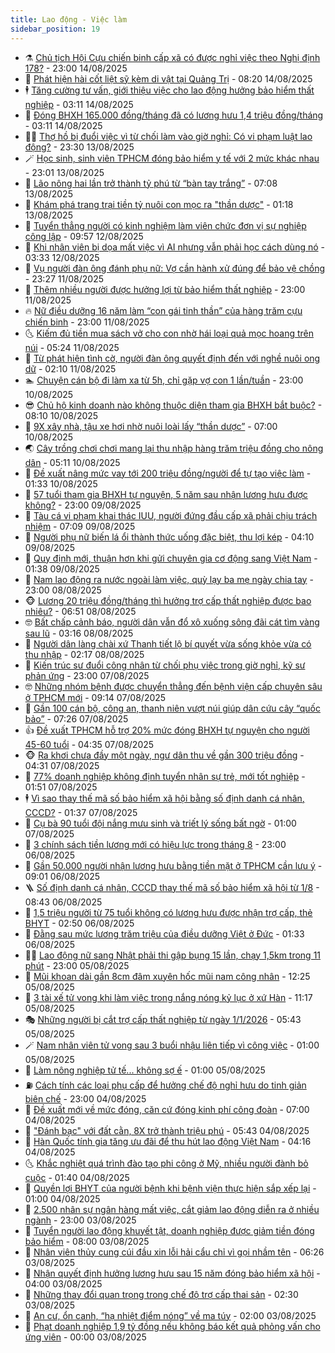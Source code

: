 ```yaml
---
title: Lao động - Việc làm
sidebar_position: 19
---
```


<!-- dantri-lao-dong-viec-lam:START -->
- ⚗️ [Chủ tịch Hội Cựu chiến binh cấp xã có được nghỉ việc theo Nghị định 178?](https://dantri.com.vn/lao-dong-viec-lam/chu-tich-hoi-cuu-chien-binh-cap-xa-co-duoc-nghi-viec-theo-nghi-dinh-178-20250813055003401.htm) - 23:00 14/08/2025
- 🙉 [Phát hiện hài cốt liệt sỹ kèm di vật tại Quảng Trị](https://dantri.com.vn/lao-dong-viec-lam/phat-hien-hai-cot-liet-sy-kem-di-vat-tai-quang-tri-20250814143509222.htm) - 08:20 14/08/2025
- 🕴 [Tăng cường tư vấn, giới thiệu việc cho lao động hưởng bảo hiểm thất nghiệp](https://dantri.com.vn/lao-dong-viec-lam/tang-cuong-tu-van-gioi-thieu-viec-cho-lao-dong-huong-bao-hiem-that-nghiep-20250814091539289.htm) - 03:11 14/08/2025
- 🧐 [Đóng BHXH 165.000 đồng/tháng đã có lương hưu 1,4 triệu đồng/tháng](https://dantri.com.vn/lao-dong-viec-lam/dong-bhxh-165000-dongthang-da-co-luong-huu-14-trieu-dongthang-20250814100116126.htm) - 03:11 14/08/2025
- 🧑‍💻 [Thợ hồ bị đuổi việc vì từ chối làm vào giờ nghỉ: Có vi phạm luật lao động?](https://dantri.com.vn/lao-dong-viec-lam/tho-ho-bi-duoi-viec-vi-tu-choi-lam-vao-gio-nghi-co-vi-pham-luat-lao-dong-20250813161204003.htm) - 23:30 13/08/2025
- 🪄 [Học sinh, sinh viên TPHCM đóng bảo hiểm y tế với 2 mức khác nhau](https://dantri.com.vn/lao-dong-viec-lam/hoc-sinh-sinh-vien-tphcm-dong-bao-hiem-y-te-voi-2-muc-khac-nhau-20250813152344826.htm) - 23:01 13/08/2025
- 🦣 [Lão nông hai lần trở thành tỷ phú từ “bàn tay trắng”](https://dantri.com.vn/lao-dong-viec-lam/lao-nong-hai-lan-tro-thanh-ty-phu-tu-ban-tay-trang-20250813092918409.htm) - 07:08 13/08/2025
- 🎡 [Khám phá trang trại tiền tỷ nuôi con mọc ra &quot;thần dược&quot;](https://dantri.com.vn/lao-dong-viec-lam/kham-pha-trang-trai-tien-ty-nuoi-con-moc-ra-than-duoc-20250813014240109.htm) - 01:18 13/08/2025
- 🦍 [Tuyển thẳng người có kinh nghiệm làm viên chức đơn vị sự nghiệp công lập](https://dantri.com.vn/lao-dong-viec-lam/tuyen-thang-nguoi-co-kinh-nghiem-lam-vien-chuc-don-vi-su-nghiep-cong-lap-20250812125122615.htm) - 09:57 12/08/2025
- 🫶 [Khi nhân viên bị dọa mất việc vì AI nhưng vẫn phải học cách dùng nó](https://dantri.com.vn/lao-dong-viec-lam/khi-nhan-vien-bi-doa-mat-viec-vi-ai-nhung-van-phai-hoc-cach-dung-no-20250811224311676.htm) - 03:33 12/08/2025
- 🥸 [Vụ người đàn ông đánh phụ nữ: Vợ cần hành xử đúng để bảo vệ chồng](https://dantri.com.vn/lao-dong-viec-lam/vu-nguoi-dan-ong-danh-phu-nu-vo-can-hanh-xu-dung-de-bao-ve-chong-20250811160312016.htm) - 23:27 11/08/2025
- 🎡 [Thêm nhiều người được hưởng lợi từ bảo hiểm thất nghiệp](https://dantri.com.vn/lao-dong-viec-lam/them-nhieu-nguoi-duoc-huong-loi-tu-bao-hiem-that-nghiep-20250811151344325.htm) - 23:00 11/08/2025
- 🔥 [Nữ điều dưỡng 16 năm làm “con gái tinh thần” của hàng trăm cựu chiến binh](https://dantri.com.vn/lao-dong-viec-lam/nu-dieu-duong-16-nam-lam-con-gai-tinh-than-cua-hang-tram-cuu-chien-binh-20250808191358372.htm) - 23:00 11/08/2025
- 🌜 [Kiếm đủ tiền mua sách vở cho con nhờ hái loại quả mọc hoang trên núi](https://dantri.com.vn/lao-dong-viec-lam/kiem-du-tien-mua-sach-vo-cho-con-nho-hai-loai-qua-moc-hoang-tren-nui-20250811115009314.htm) - 05:24 11/08/2025
- 🤭 [Từ phát hiện tình cờ, người đàn ông quyết định đến với nghề nuôi ong dữ](https://dantri.com.vn/lao-dong-viec-lam/tu-phat-hien-tinh-co-nguoi-dan-ong-quyet-dinh-den-voi-nghe-nuoi-ong-du-20250808215810119.htm) - 02:10 11/08/2025
- 🏊 [Chuyện cán bộ đi làm xa từ 5h, chỉ gặp vợ con 1 lần/tuần](https://dantri.com.vn/lao-dong-viec-lam/chuyen-can-bo-di-lam-xa-tu-5h-chi-gap-vo-con-1-lantuan-20250808115919951.htm) - 23:00 10/08/2025
- 😎 [Chủ hộ kinh doanh nào không thuộc diện tham gia BHXH bắt buộc?](https://dantri.com.vn/lao-dong-viec-lam/chu-ho-kinh-doanh-nao-khong-thuoc-dien-tham-gia-bhxh-bat-buoc-20250808173933493.htm) - 08:10 10/08/2025
- 🤖 [9X xây nhà, tậu xe hơi nhờ nuôi loài lấy “thần dược”](https://dantri.com.vn/lao-dong-viec-lam/9x-xay-nha-tau-xe-hoi-nho-nuoi-loai-lay-than-duoc-20250810093741586.htm) - 07:00 10/08/2025
- 🌏 [Cây trồng chơi chơi mang lại thu nhập hàng trăm triệu đồng cho nông dân](https://dantri.com.vn/lao-dong-viec-lam/cay-trong-choi-choi-mang-lai-thu-nhap-hang-tram-trieu-dong-cho-nong-dan-20250809100032457.htm) - 05:11 10/08/2025
- 🦏 [Đề xuất nâng mức vay tới 200 triệu đồng/người để tự tạo việc làm](https://dantri.com.vn/lao-dong-viec-lam/de-xuat-nang-muc-vay-toi-200-trieu-dongnguoi-de-tu-tao-viec-lam-20250809133551361.htm) - 01:33 10/08/2025
- 🤔 [57 tuổi tham gia BHXH tự nguyện, 5 năm sau nhận lương hưu được không?](https://dantri.com.vn/lao-dong-viec-lam/57-tuoi-tham-gia-bhxh-tu-nguyen-5-nam-sau-nhan-luong-huu-duoc-khong-20250808125710471.htm) - 23:00 09/08/2025
- 🌮 [Tàu cá vi phạm khai thác IUU, người đứng đầu cấp xã phải chịu trách nhiệm](https://dantri.com.vn/lao-dong-viec-lam/tau-ca-vi-pham-khai-thac-iuu-nguoi-dung-dau-cap-xa-phai-chiu-trach-nhiem-20250809112851042.htm) - 07:09 09/08/2025
- 💪 [Người phụ nữ biến lá ổi thành thức uống đặc biệt, thu lợi kép](https://dantri.com.vn/lao-dong-viec-lam/nguoi-phu-nu-bien-la-oi-thanh-thuc-uong-dac-biet-thu-loi-kep-20250807164231453.htm) - 04:10 09/08/2025
- 💪 [Quy định mới, thuận hơn khi gửi chuyên gia cơ động sang Việt Nam](https://dantri.com.vn/lao-dong-viec-lam/quy-dinh-moi-thuan-hon-khi-gui-chuyen-gia-co-dong-sang-viet-nam-20250808233644961.htm) - 01:38 09/08/2025
- 🦒 [Nam lao động ra nước ngoài làm việc, quỳ lạy ba mẹ ngày chia tay](https://dantri.com.vn/lao-dong-viec-lam/nam-lao-dong-ra-nuoc-ngoai-lam-viec-quy-lay-ba-me-ngay-chia-tay-20250808131505318.htm) - 23:00 08/08/2025
- 🐵 [Lương 20 triệu đồng/tháng thì hưởng trợ cấp thất nghiệp được bao nhiêu?](https://dantri.com.vn/lao-dong-viec-lam/luong-20-trieu-dongthang-thi-huong-tro-cap-that-nghiep-duoc-bao-nhieu-20250808123437369.htm) - 06:51 08/08/2025
- 🤓 [Bất chấp cảnh báo, người dân vẫn đổ xô xuống sông đãi cát tìm vàng sau lũ](https://dantri.com.vn/lao-dong-viec-lam/bat-chap-canh-bao-nguoi-dan-van-do-xo-xuong-song-dai-cat-tim-vang-sau-lu-20250808021702928.htm) - 03:16 08/08/2025
- 🧐 [Người dân làng chài xứ Thanh tiết lộ bí quyết vừa sống khỏe vừa có thu nhập](https://dantri.com.vn/lao-dong-viec-lam/nguoi-dan-lang-chai-xu-thanh-tiet-lo-bi-quyet-vua-song-khoe-vua-co-thu-nhap-20250807131247374.htm) - 02:17 08/08/2025
- 💪 [Kiến trúc sư đuổi công nhân từ chối phụ việc trong giờ nghỉ, kỹ sư phản ứng](https://dantri.com.vn/lao-dong-viec-lam/kien-truc-su-duoi-cong-nhan-tu-choi-phu-viec-trong-gio-nghi-ky-su-phan-ung-20250807130147262.htm) - 23:00 07/08/2025
- 🤓 [Những nhóm bệnh được chuyển thẳng đến bệnh viện cấp chuyên sâu ở TPHCM mới](https://dantri.com.vn/lao-dong-viec-lam/nhung-nhom-benh-duoc-chuyen-thang-den-benh-vien-cap-chuyen-sau-o-tphcm-moi-20250806141335536.htm) - 09:14 07/08/2025
- 💯 [Gần 100 cán bộ, công an, thanh niên vượt núi giúp dân cứu cây “quốc bảo”](https://dantri.com.vn/lao-dong-viec-lam/gan-100-can-bo-cong-an-thanh-nien-vuot-nui-giup-dan-cuu-cay-quoc-bao-20250807125836435.htm) - 07:26 07/08/2025
- 👍 [Đề xuất TPHCM hỗ trợ 20% mức đóng BHXH tự nguyện cho người 45-60 tuổi](https://dantri.com.vn/lao-dong-viec-lam/de-xuat-tphcm-ho-tro-20-muc-dong-bhxh-tu-nguyen-cho-nguoi-45-60-tuoi-20250807113018150.htm) - 04:35 07/08/2025
- 🐵 [Ra khơi chưa đầy một ngày, ngư dân thu về gần 300 triệu đồng](https://dantri.com.vn/lao-dong-viec-lam/ra-khoi-chua-day-mot-ngay-ngu-dan-thu-ve-gan-300-trieu-dong-20250807100017174.htm) - 04:31 07/08/2025
- 💂 [77% doanh nghiệp không định tuyển nhân sự trẻ, mới tốt nghiệp](https://dantri.com.vn/lao-dong-viec-lam/77-doanh-nghiep-khong-dinh-tuyen-nhan-su-tre-moi-tot-nghiep-20250806235151544.htm) - 01:51 07/08/2025
- 🕴 [Vì sao thay thế mã số bảo hiểm xã hội bằng số định danh cá nhân, CCCD?](https://dantri.com.vn/lao-dong-viec-lam/vi-sao-thay-the-ma-so-bao-hiem-xa-hoi-bang-so-dinh-danh-ca-nhan-cccd-20250807071616369.htm) - 01:37 07/08/2025
- 👀 [Cụ bà 90 tuổi đội nắng mưu sinh và triết lý sống bất ngờ](https://dantri.com.vn/lao-dong-viec-lam/cu-ba-90-tuoi-doi-nang-muu-sinh-va-triet-ly-song-bat-ngo-20250806171044231.htm) - 01:00 07/08/2025
- 🦄 [3 chính sách tiền lương mới có hiệu lực trong tháng 8](https://dantri.com.vn/lao-dong-viec-lam/3-chinh-sach-tien-luong-moi-co-hieu-luc-trong-thang-8-20250806152232715.htm) - 23:00 06/08/2025
- 🔭 [Gần 50.000 người nhận lương hưu bằng tiền mặt ở TPHCM cần lưu ý](https://dantri.com.vn/lao-dong-viec-lam/gan-50000-nguoi-nhan-luong-huu-bang-tien-mat-o-tphcm-can-luu-y-20250806154310816.htm) - 09:01 06/08/2025
- 🪜 [Số định danh cá nhân, CCCD thay thế mã số bảo hiểm xã hội từ 1/8](https://dantri.com.vn/lao-dong-viec-lam/so-dinh-danh-ca-nhan-cccd-thay-the-ma-so-bao-hiem-xa-hoi-tu-18-20250806153255866.htm) - 08:43 06/08/2025
- 🌊 [1,5 triệu người từ 75 tuổi không có lương hưu được nhận trợ cấp, thẻ BHYT](https://dantri.com.vn/lao-dong-viec-lam/15-trieu-nguoi-tu-75-tuoi-khong-co-luong-huu-duoc-nhan-tro-cap-the-bhyt-20250806093600503.htm) - 02:50 06/08/2025
- 💯 [Đằng sau mức lương trăm triệu của điều dưỡng Việt ở Đức](https://dantri.com.vn/lao-dong-viec-lam/dang-sau-muc-luong-tram-trieu-cua-dieu-duong-viet-o-duc-20250805224900271.htm) - 01:33 06/08/2025
- 👨‍🏫 [Lao động nữ sang Nhật phải thi gập bụng 15 lần, chạy 1,5km trong 11 phút](https://dantri.com.vn/lao-dong-viec-lam/lao-dong-nu-sang-nhat-phai-thi-gap-bung-15-lan-chay-15km-trong-11-phut-20250804234405377.htm) - 23:00 05/08/2025
- 🙉 [Mũi khoan dài gần 8cm đâm xuyên hốc mũi nam công nhân](https://dantri.com.vn/lao-dong-viec-lam/mui-khoan-dai-gan-8cm-dam-xuyen-hoc-mui-nam-cong-nhan-20250805175656091.htm) - 12:25 05/08/2025
- 🦄 [3 tài xế tử vong khi làm việc trong nắng nóng kỷ lục ở xứ Hàn](https://dantri.com.vn/lao-dong-viec-lam/3-tai-xe-tu-vong-khi-lam-viec-trong-nang-nong-ky-luc-o-xu-han-20250805161245740.htm) - 11:17 05/08/2025
- 🎭 [Những người bị cắt trợ cấp thất nghiệp từ ngày 1/1/2026](https://dantri.com.vn/lao-dong-viec-lam/nhung-nguoi-bi-cat-tro-cap-that-nghiep-tu-ngay-112026-20250805113432511.htm) - 05:43 05/08/2025
- 🪄 [Nam nhân viên tử vong sau 3 buổi nhậu liên tiếp vì công việc](https://dantri.com.vn/lao-dong-viec-lam/nam-nhan-vien-tu-vong-sau-3-buoi-nhau-lien-tiep-vi-cong-viec-20250804173605699.htm) - 01:00 05/08/2025
- 🌁 [Làm nông nghiệp tử tế... không sợ ế](https://dantri.com.vn/lao-dong-viec-lam/lam-nong-nghiep-tu-te-khong-so-e-20250804142406362.htm) - 01:00 05/08/2025
- ⛽️ [Cách tính các loại phụ cấp để hưởng chế độ nghỉ hưu do tinh giản biên chế](https://dantri.com.vn/lao-dong-viec-lam/cach-tinh-cac-loai-phu-cap-de-huong-che-do-nghi-huu-do-tinh-gian-bien-che-20250804103925451.htm) - 23:00 04/08/2025
- 🤩 [Đề xuất mới về mức đóng, căn cứ đóng kinh phí công đoàn](https://dantri.com.vn/lao-dong-viec-lam/de-xuat-moi-ve-muc-dong-can-cu-dong-kinh-phi-cong-doan-20250804112814755.htm) - 07:00 04/08/2025
- 🌝 [&quot;Đánh bạc&quot; với đất cằn, 8X trở thành triệu phú](https://dantri.com.vn/lao-dong-viec-lam/danh-bac-voi-dat-can-8x-tro-thanh-trieu-phu-20250803104602900.htm) - 05:43 04/08/2025
- 🤗 [Hàn Quốc tính gia tăng ưu đãi để thu hút lao động Việt Nam](https://dantri.com.vn/lao-dong-viec-lam/han-quoc-tinh-gia-tang-uu-dai-de-thu-hut-lao-dong-viet-nam-20250804105829503.htm) - 04:16 04/08/2025
- 🌜 [Khắc nghiệt quá trình đào tạo phi công ở Mỹ, nhiều người đành bỏ cuộc](https://dantri.com.vn/lao-dong-viec-lam/khac-nghiet-qua-trinh-dao-tao-phi-cong-o-my-nhieu-nguoi-danh-bo-cuoc-20250802224417352.htm) - 01:40 04/08/2025
- 👀 [Quyền lợi BHYT của người bệnh khi bệnh viện thực hiện sắp xếp lại](https://dantri.com.vn/lao-dong-viec-lam/quyen-loi-bhyt-cua-nguoi-benh-khi-benh-vien-thuc-hien-sap-xep-lai-20250801144705935.htm) - 01:00 04/08/2025
- 🫣 [2.500 nhân sự ngân hàng mất việc, cắt giảm lao động diễn ra ở nhiều ngành](https://dantri.com.vn/lao-dong-viec-lam/2500-nhan-su-ngan-hang-mat-viec-cat-giam-lao-dong-dien-ra-o-nhieu-nganh-20250803204819867.htm) - 23:00 03/08/2025
- 🧠 [Tuyển người lao động khuyết tật, doanh nghiệp được giảm tiền đóng bảo hiểm](https://dantri.com.vn/lao-dong-viec-lam/tuyen-nguoi-lao-dong-khuyet-tat-doanh-nghiep-duoc-giam-tien-dong-bao-hiem-20250801121907590.htm) - 08:00 03/08/2025
- 🎊 [Nhân viên thủy cung cúi đầu xin lỗi hải cẩu chỉ vì gọi nhầm tên](https://dantri.com.vn/lao-dong-viec-lam/nhan-vien-thuy-cung-cui-dau-xin-loi-hai-cau-chi-vi-goi-nham-ten-20250802211337651.htm) - 06:26 03/08/2025
- 🧰 [Nhận quyết định hưởng lương hưu sau 15 năm đóng bảo hiểm xã hội](https://dantri.com.vn/lao-dong-viec-lam/nhan-quyet-dinh-huong-luong-huu-sau-15-nam-dong-bao-hiem-xa-hoi-20250802162018077.htm) - 04:00 03/08/2025
- 🐘 [Những thay đổi quan trọng trong chế độ trợ cấp thai sản](https://dantri.com.vn/lao-dong-viec-lam/nhung-thay-doi-quan-trong-trong-che-do-tro-cap-thai-san-20250728163005611.htm) - 02:30 03/08/2025
- 🥳 [An cư, ổn canh, “hạ nhiệt điểm nóng” về ma túy](https://dantri.com.vn/lao-dong-viec-lam/an-cu-on-canh-ha-nhiet-diem-nong-ve-ma-tuy-20250801145008258.htm) - 02:00 03/08/2025
- 🐎 [Phạt doanh nghiệp 1,9 tỷ đồng nếu không báo kết quả phỏng vấn cho ứng viên](https://dantri.com.vn/lao-dong-viec-lam/phat-doanh-nghiep-19-ty-dong-neu-khong-bao-ket-qua-phong-van-cho-ung-vien-20250801201937995.htm) - 00:00 03/08/2025<!-- dantri-lao-dong-viec-lam:END -->
